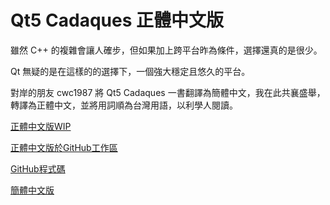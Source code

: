 Qt5 Cadaques 正體中文版
=======

雖然 C++ 的複雜會讓人確步，但如果加上跨平台昨為條件，選擇還真的是很少。

Qt 無疑的是在這樣的的選擇下，一個強大穩定且悠久的平台。

對岸的朋友 cwc1987 將 Qt5 Cadaques 一書翻譯為簡體中文，我在此共襄盛舉，
轉譯為正體中文，並將用詞順為台灣用語，以利學人閱讀。

[正體中文版WIP](http://ycheng.gitbooks.io/qt5_cadaques-zh_tw/content/)

[正體中文版於GitHub工作區](https://github.com/ycheng/qt5_cadaques-zh_tw)

[GitHub程式碼](https://github.com/qmlbook/qmlbook)

[簡體中文版](https://www.gitbook.io/read/book/cwc1987/qt5cadaquesinchinese)
